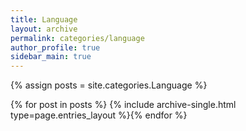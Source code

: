```yaml
---
title: Language
layout: archive
permalink: categories/language
author_profile: true
sidebar_main: true
---
```




{% assign posts = site.categories.Language %}

{% for post in posts %} {% include archive-single.html type=page.entries_layout %}{% endfor %}

